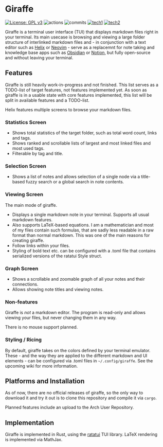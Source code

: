 # Giraffe

[![License: GPL v3](https://img.shields.io/badge/License-GPLv3-blue.svg?style=flat-square)](https://www.gnu.org/licenses/gpl-3.0)
![actions](https://img.shields.io/github/actions/workflow/status/Linus-Mussmaecher/giraffe/continuous-testing.yml?label=tests&style=flat-square)
![commits](https://img.shields.io/github/commit-activity/m/Linus-Mussmaecher/giraffe?style=flat-square)
[![tech1](https://img.shields.io/badge/-Rust-000000?logo=rust&style=flat-square)](https://www.rust-lang.org/)
[![tech2](https://img.shields.io/badge/-Ratatui-000000?logo=gnome-terminal&style=flat-square)](httsp://ratatui.rs)


Giraffe is a terminal user interface (TUI) that displays markdown files right in your terminal.
Its main usecase is browsing and viewing a large folder structure of interlinked markdown files and - in conjunction with a text editor such as [Helix](https://helix-editor.com) or [Neovim](https://neovim.io) - serve as a replacemnt for note taking and knowledge base apps such as [Obsidian](https://obsidian.md) or [Notion](https://notion.so), but fully open-source and without leaving your terminal.

## Features

Giraffe is still heavily work-in-progress and not finished.
This list serves as a TODO-list of target features, not features implemented yet.
As soon as giraffe is in a usable state with core features implemented, this list will be split in available features and a TODO-list.

Helix features multiple screens to browse your markdown files.

### Statistics Screen

 - Shows total statistics of the target folder, such as total word count, links and tags.
 - Shows ranked and scrollable lists of largest and most linked files and most used tags.
 - Filterable by tag and title.

### Selection Screen

 - Shows a list of notes and allows selection of a single node via a title-based fuzzy search or a global search in note contents.

### Viewing Screen
The main mode of giraffe.

 - Displays a single markdown note in your terminal. Supports all usual markdown features.
 - Also supports LaTeX-based equations. I am a mathematician and most of my files contain such formulas, that are sadly less readable in a raw format than normal markdown. This was one of the main reasons for creating giraffe.
 - Follow links within your files.
 - Styling of bold text etc. can be configured with a .toml file that contains serialized versions of the ratatui Style struct.

### Graph Screen

 - Shows a scrollable and zoomable graph of all your notes and their connections.
 - Allows showing note titles and viewing notes.

### Non-features

Giraffe is _not_ a markdown editor.
The program is read-only and allows viewing your files, but never changing them in any way.

There is no mouse support planned.

### Styling / Ricing

By default, giraffe takes on the colors defined by your terminal emulator.
These - and the way they are applied to the different markdown and UI elements - can be configured via .toml files in ```~/.config/giraffe```. 
See the upcoming wiki for more information.

## Platforms and Installation 

As of now, there are no official releases of giraffe, so the only way to download it and try it out is to clone this repository and compile it via ```cargo```.

Planned features include an upload to the Arch User Repository.

## Implementation

Giraffe is implemented in Rust, using the [ratatui](httsp://ratatui.rs) TUI library. 
LaTeX rendering is implemented via MathJax.
